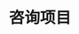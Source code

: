 ---
layout: PageLayout
page: Consulting
title: 咨询项目
cards:
  - title: 土地价值潜力预测
    img: https://quanturban-web.oss-cn-shenzhen.aliyuncs.com/images/p-1.jpg
    type: 企业客户委托
    desc: 基于城市空间价值模型，提出城市空间活力与增长潜力的评估方法，并基于各类城市新兴数据，刻画分析地区空间活力特征和各类设施的供应情况，识别出区域中潜在价值区域。
    highlight: 建立了一套城市土地价值的评估模型，能识别到1km网格尺度的土地价值，辅助投资决策。
    href: https://mp.weixin.qq.com/s/WkA5jEVLcYIfcl89g0advQ
  - title: 未来社区空间模型
    img: https://quanturban-web.oss-cn-shenzhen.aliyuncs.com/images/p-2.jpg
    type: 企业客户委托
    desc: 研究新技术背景下人类行为方式的改变及其对空间组织方式的影响；研究面向特定群体的灵活、混合的空间组织方式，构建未来社区空间模型和典型场景。
    highlight: 提出一套面向 10-15 年后的未来社区的空间模型，以场景应用为导向建立了技术与空间的匹配关系。
  - title: 粤港澳大湾区产业园区评估
    img: https://quanturban-web.oss-cn-shenzhen.aliyuncs.com/images/p-3.jpg
    type: 自主研究课题
    desc: 产业园区是经济发展的载体，也是支撑企业主体发展的重要平台。研究围绕粤港澳大湾区157个产业园区发展情况，从区位、成本、产业、创新、政策等角度进行了全方位评价。
    highlight: 基于产业大数据，提出了一套从微观角度对产业园区发展的评价模型，建立了大湾区产业数据库。
    href: https://parkfig.mapmiao.com/
  - title: 创新空间发展规划
    img: https://quanturban-web.oss-cn-shenzhen.aliyuncs.com/images/p-4.jpg
    type: 政府客户委托
    desc: 研究把握全球新兴产业发展方向和全球创新中心城市的发展特征，归纳出城市创新空间组织方法，提出北京创新空间的分类引导策略和层次化组织策略。
    highlight: 提出一套“主体-行为-空间”视角的创新空间形成机制，建构起北京创新空间的宏观、中观和微观干预引导体系。
  - title: 城市品质比较
    img: https://quanturban-web.oss-cn-shenzhen.aliyuncs.com/images/p-5.jpg
    type: 政府客户委托
    desc: 研究立足于城市品质的理论研究，提出高品质城市内涵，并通过各指标维度的数据收集和整理，对比了海淀区与其他区域的城市品质情况。
    highlight: 建立一套评估城市品质的评估模型，该模型可用于宏观尺度，也可用于微观尺度。
  - title: 社区发展评估
    img: https://quanturban-web.oss-cn-shenzhen.aliyuncs.com/images/p-6.jpg
    type: 企业联合研究
    desc: 社区是城市治理的基本单元，社区发展情况的评估是城市体检的重要抓手。研究围绕居民需求，从安全、环境、服务、社群和产业五个维度，对深圳市663个社区进行了全方位评价。
    highlight: 基于大数据支撑的各项分析，提出一套从微观角度进行社区评价的解决方案。
---
